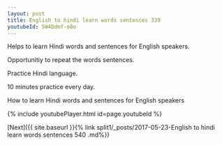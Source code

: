 ```yaml
---
layout: post
title: English to hindi learn words sentences 339 
youtubeId: 5W4Ddmf-o8o
---
```

 
 
Helps to learn Hindi words and sentences for English speakers.

Opportunitiy to repeat the words sentences. 

Practice Hindi language. 
 
10 minutes practice every day. 
 
How to learn Hindi words and sentences for English speakers 
 
{% include youtubePlayer.html id=page.youtubeId %}
 
 
[Next]({{ site.baseurl }}{% link  split1/_posts/2017-05-23-English to hindi learn words sentences 540 .md%})
 
